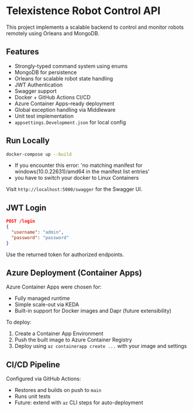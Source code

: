 # Telexistence Robot Control API

This project implements a scalable backend to control and monitor robots remotely using Orleans and MongoDB.

## Features

- Strongly-typed command system using enums
- MongoDB for persistence
- Orleans for scalable robot state handling
- JWT Authentication
- Swagger support
- Docker + GitHub Actions CI/CD
- Azure Container Apps–ready deployment
- Global exception handling via Middleware
- Unit test implementation
- `appsettings.Development.json` for local config

## Run Locally

```bash
docker-compose up --build
```
- If you encounter this error: 'no matching manifest for windows(10.0.22631)/amd64 in the manifest list entries'
- you have to switch your docker to Linux Containers

Visit `http://localhost:5000/swagger` for the Swagger UI.

## JWT Login

```json
POST /login
{
  "username": "admin",
  "password": "password"
}
```

Use the returned token for authorized endpoints.

## Azure Deployment (Container Apps)

Azure Container Apps were chosen for:
- Fully managed runtime
- Simple scale-out via KEDA
- Built-in support for Docker images and Dapr (future extensibility)

To deploy:
1. Create a Container App Environment
2. Push the built image to Azure Container Registry
3. Deploy using `az containerapp create ...` with your image and settings

##  CI/CD Pipeline

Configured via GitHub Actions:
- Restores and builds on push to `main`
- Runs unit tests
- Future: extend with `az` CLI steps for auto-deployment